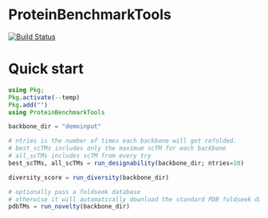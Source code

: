 # ProteinBenchmarkTools

[![Build Status](https://github.com/MurrellGroup/ProteinBenchmarkTools.jl/actions/workflows/CI.yml/badge.svg?branch=main)](https://github.com/MurrellGroup/ProteinBenchmarkTools.jl/actions/workflows/CI.yml?query=branch%3Amain)

# Quick start

```julia
using Pkg;
Pkg.activate(--temp)
Pkg.add("")
using ProteinBenchmarkTools

backbone_dir = "demoinput"

# ntries is the number of times each backbone will get refolded. 
# best_scTMs includes only the maximum scTM for each backbone
# all_scTMs includes scTM from every try
best_scTMs, all_scTMs = run_designability(backbone_dir; ntries=10)

diversity_score = run_diversity(backbone_dir)

# optionally pass a foldseek database
# otherwise it will automatically download the standard PDB foldseek database
pdbTMs = run_novelty(backbone_dir)
```